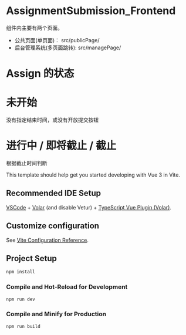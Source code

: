 # AssignmentSubmission_Frontend
组件内主要有两个页面。
- 公共页面(单页面)： src/publicPage/
- 后台管理系统(多页面跳转): src/managePage/

# Assign 的状态
# 未开始
没有指定结束时间，或没有开放提交按钮

# 进行中 / 即将截止 / 截止
根据截止时间判断


This template should help get you started developing with Vue 3 in Vite.

## Recommended IDE Setup

[VSCode](https://code.visualstudio.com/) + [Volar](https://marketplace.visualstudio.com/items?itemName=Vue.volar) (and disable Vetur) + [TypeScript Vue Plugin (Volar)](https://marketplace.visualstudio.com/items?itemName=Vue.vscode-typescript-vue-plugin).

## Customize configuration

See [Vite Configuration Reference](https://vitejs.dev/config/).

## Project Setup

```sh
npm install
```

### Compile and Hot-Reload for Development

```sh
npm run dev
```

### Compile and Minify for Production

```sh
npm run build
```
